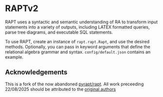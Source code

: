 # RAPTv2

RAPT uses a syntactic and semantic understanding of RA to transform input
statements into a variety of outputs, including LATEX formatted queries,
parse tree diagrams, and executable SQL statements.

To use RAPT, create an instance of `rapt.rapt.Rapt`, and use the desired methods.
Optionally, you can pass in keyword arguments that define the relational algebra
grammar and syntax. `config/default.json` contains an example.

## Acknowledgements

This is a fork of the now abandoned [pyrapt/rapt](https://github.com/pyrapt/rapt). All work preceeding 22/08/2025 should be attributed to the [original authors](https://github.com/pyrapt/rapt/blob/master/AUTHORS.rst)